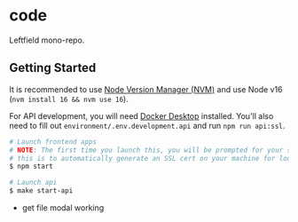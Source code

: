 # code

Leftfield mono-repo.

## Getting Started

It is recommended to use [Node Version Manager (NVM)](https://github.com/nvm-sh/nvm) and use Node v16 (`nvm install 16 && nvm use 16`).

For API development, you will need [Docker Desktop](https://www.docker.com/products/docker-desktop) installed. You'll also need to fill out `environment/.env.development.api` and run `npm run api:ssl`.

```sh
# Launch frontend apps
# NOTE: The first time you launch this, you will be prompted for your system password,
# this is to automatically generate an SSL cert on your machine for localhost
$ npm start

# Launch api
$ make start-api
```

- get file modal working
